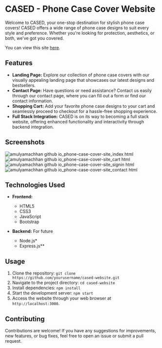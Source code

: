 # CASED - Phone Case Cover Website

Welcome to CASED, your one-stop destination for stylish phone case covers! CASED offers a wide range of phone case designs to suit every style and preference. Whether you're looking for protection, aesthetics, or both, we've got you covered.

You can view this site [here](https://amulyamachhan.github.io/phone-case-cover-site/index.html).

## Features

- **Landing Page:** Explore our collection of phone case covers with our visually appealing landing page that showcases our latest designs and bestsellers.
- **Contact Page:** Have questions or need assistance? Contact us easily through our contact page, where you can fill out a form or find our contact information.
- **Shopping Cart:** Add your favorite phone case designs to your cart and seamlessly proceed to checkout for a hassle-free shopping experience.
- **Full Stack Integration:** CASED is on its way to becoming a full stack website, offering enhanced functionality and interactivity through backend integration.

## Screenshots
![amulyamachhan github io_phone-case-cover-site_index html](https://github.com/AmulyaMachhan/phone-case-cover-site/assets/111338400/68401271-d3fa-4377-a4f5-5ee43771f279)
![amulyamachhan github io_phone-case-cover-site_cart html](https://github.com/AmulyaMachhan/phone-case-cover-site/assets/111338400/0db2e983-cfa0-4d58-8f82-b7c364555981)
![amulyamachhan github io_phone-case-cover-site_signin html](https://github.com/AmulyaMachhan/phone-case-cover-site/assets/111338400/d0b4fcd6-0c57-4a0b-9008-bfe175379144)
![amulyamachhan github io_phone-case-cover-site_contact html](https://github.com/AmulyaMachhan/phone-case-cover-site/assets/111338400/b8d0af7f-888d-4a41-99fb-d600c6f976ee)

## Technologies Used

- **Frontend:**
  - HTML5
  - CSS3
  - JavaScript
  - Bootstrap
  
- **Backend:**
For future
  - Node.js*
  - Express.js**
  
## Usage

1. Clone the repository:
``
git clone https://github.com/yourusername/cased-website.git
``
2. Navigate to the project directory:
``
cd cased-website
``
3. Install dependencies:
``
npm install
``
4. Start the development server:
``
npm start
``
5. Access the website through your web browser at `http://localhost:3000`.

## Contributing

Contributions are welcome! If you have any suggestions for improvements, new features, or bug fixes, feel free to open an issue or submit a pull request.
